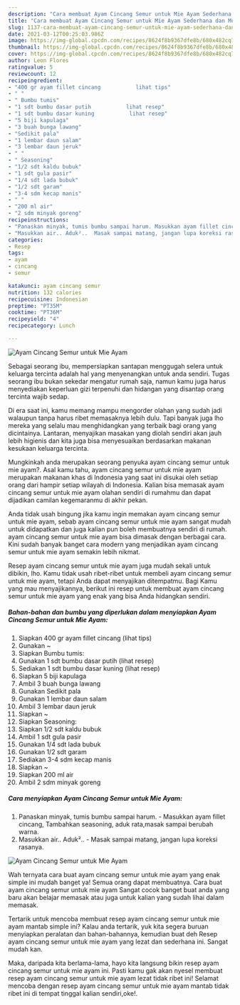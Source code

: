 ```yaml
---
description: "Cara membuat Ayam Cincang Semur untuk Mie Ayam Sederhana dan Mudah Dibuat"
title: "Cara membuat Ayam Cincang Semur untuk Mie Ayam Sederhana dan Mudah Dibuat"
slug: 1137-cara-membuat-ayam-cincang-semur-untuk-mie-ayam-sederhana-dan-mudah-dibuat
date: 2021-03-12T00:25:03.986Z
image: https://img-global.cpcdn.com/recipes/8624f8b9367dfe8b/680x482cq70/ayam-cincang-semur-untuk-mie-ayam-foto-resep-utama.jpg
thumbnail: https://img-global.cpcdn.com/recipes/8624f8b9367dfe8b/680x482cq70/ayam-cincang-semur-untuk-mie-ayam-foto-resep-utama.jpg
cover: https://img-global.cpcdn.com/recipes/8624f8b9367dfe8b/680x482cq70/ayam-cincang-semur-untuk-mie-ayam-foto-resep-utama.jpg
author: Leon Flores
ratingvalue: 5
reviewcount: 12
recipeingredient:
- "400 gr ayam fillet cincang           lihat tips"
- " "
- " Bumbu tumis"
- "1 sdt bumbu dasar putih           lihat resep"
- "1 sdt bumbu dasar kuning           lihat resep"
- "5 biji kapulaga"
- "3 buah bunga lawang"
- "Sedikit pala"
- "1 lembar daun salam"
- "3 lembar daun jeruk"
- " "
- " Seasoning"
- "1/2 sdt kaldu bubuk"
- "1 sdt gula pasir"
- "1/4 sdt lada bubuk"
- "1/2 sdt garam"
- "3-4 sdm kecap manis"
- " "
- "200 ml air"
- "2 sdm minyak goreng"
recipeinstructions:
- "Panaskan minyak, tumis bumbu sampai harum. Masukkan ayam fillet cincang, Tambahkan seasoning, aduk rata,masak sampai berubah warna."
- "Masukkan air.. Aduk²..  Masak sampai matang, jangan lupa koreksi rasanya."
categories:
- Resep
tags:
- ayam
- cincang
- semur

katakunci: ayam cincang semur 
nutrition: 132 calories
recipecuisine: Indonesian
preptime: "PT35M"
cooktime: "PT36M"
recipeyield: "4"
recipecategory: Lunch

---
```



![Ayam Cincang Semur untuk Mie Ayam](https://img-global.cpcdn.com/recipes/8624f8b9367dfe8b/680x482cq70/ayam-cincang-semur-untuk-mie-ayam-foto-resep-utama.jpg)

Sebagai seorang ibu, mempersiapkan santapan menggugah selera untuk keluarga tercinta adalah hal yang menyenangkan untuk anda sendiri. Tugas seorang ibu bukan sekedar mengatur rumah saja, namun kamu juga harus menyediakan keperluan gizi terpenuhi dan hidangan yang disantap orang tercinta wajib sedap.

Di era  saat ini, kamu memang mampu mengorder olahan yang sudah jadi walaupun tanpa harus ribet memasaknya lebih dulu. Tapi banyak juga lho mereka yang selalu mau menghidangkan yang terbaik bagi orang yang dicintainya. Lantaran, menyajikan masakan yang diolah sendiri akan jauh lebih higienis dan kita juga bisa menyesuaikan berdasarkan makanan kesukaan keluarga tercinta. 



Mungkinkah anda merupakan seorang penyuka ayam cincang semur untuk mie ayam?. Asal kamu tahu, ayam cincang semur untuk mie ayam merupakan makanan khas di Indonesia yang saat ini disukai oleh setiap orang dari hampir setiap wilayah di Indonesia. Kalian bisa memasak ayam cincang semur untuk mie ayam olahan sendiri di rumahmu dan dapat dijadikan camilan kegemaranmu di akhir pekan.

Anda tidak usah bingung jika kamu ingin memakan ayam cincang semur untuk mie ayam, sebab ayam cincang semur untuk mie ayam sangat mudah untuk didapatkan dan juga kalian pun boleh membuatnya sendiri di rumah. ayam cincang semur untuk mie ayam bisa dimasak dengan berbagai cara. Kini sudah banyak banget cara modern yang menjadikan ayam cincang semur untuk mie ayam semakin lebih nikmat.

Resep ayam cincang semur untuk mie ayam juga mudah sekali untuk dibikin, lho. Kamu tidak usah ribet-ribet untuk membeli ayam cincang semur untuk mie ayam, tetapi Anda dapat menyajikan ditempatmu. Bagi Kamu yang mau menyajikannya, berikut ini resep untuk membuat ayam cincang semur untuk mie ayam yang enak yang bisa Anda hidangkan sendiri.

<!--inarticleads1-->

##### Bahan-bahan dan bumbu yang diperlukan dalam menyiapkan Ayam Cincang Semur untuk Mie Ayam:

1. Siapkan 400 gr ayam fillet cincang           (lihat tips)
1. Gunakan  ~
1. Siapkan  Bumbu tumis:
1. Gunakan 1 sdt bumbu dasar putih           (lihat resep)
1. Sediakan 1 sdt bumbu dasar kuning           (lihat resep)
1. Siapkan 5 biji kapulaga
1. Ambil 3 buah bunga lawang
1. Gunakan Sedikit pala
1. Gunakan 1 lembar daun salam
1. Ambil 3 lembar daun jeruk
1. Siapkan  ~
1. Siapkan  Seasoning:
1. Siapkan 1/2 sdt kaldu bubuk
1. Ambil 1 sdt gula pasir
1. Gunakan 1/4 sdt lada bubuk
1. Gunakan 1/2 sdt garam
1. Sediakan 3-4 sdm kecap manis
1. Siapkan  ~
1. Siapkan 200 ml air
1. Ambil 2 sdm minyak goreng




<!--inarticleads2-->

##### Cara menyiapkan Ayam Cincang Semur untuk Mie Ayam:

1. Panaskan minyak, tumis bumbu sampai harum. - Masukkan ayam fillet cincang, Tambahkan seasoning, aduk rata,masak sampai berubah warna.
1. Masukkan air.. Aduk²..  - Masak sampai matang, jangan lupa koreksi rasanya.
<img src="//assets-global.cpcdn.com/assets/icons/button_play-2c75c40dde080a61004c1f40b05d8f140eaff45d7e9e6481dc71c63d2e7c4909.png" alt="Ayam Cincang Semur untuk Mie Ayam">



Wah ternyata cara buat ayam cincang semur untuk mie ayam yang enak simple ini mudah banget ya! Semua orang dapat membuatnya. Cara buat ayam cincang semur untuk mie ayam Sangat cocok banget buat anda yang baru akan belajar memasak atau juga untuk kalian yang sudah lihai dalam memasak.

Tertarik untuk mencoba membuat resep ayam cincang semur untuk mie ayam mantab simple ini? Kalau anda tertarik, yuk kita segera buruan menyiapkan peralatan dan bahan-bahannya, kemudian buat deh Resep ayam cincang semur untuk mie ayam yang lezat dan sederhana ini. Sangat mudah kan. 

Maka, daripada kita berlama-lama, hayo kita langsung bikin resep ayam cincang semur untuk mie ayam ini. Pasti kamu gak akan nyesel membuat resep ayam cincang semur untuk mie ayam lezat tidak ribet ini! Selamat mencoba dengan resep ayam cincang semur untuk mie ayam mantab tidak ribet ini di tempat tinggal kalian sendiri,oke!.

